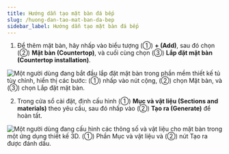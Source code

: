 ```yaml
---
title: Hướng dẫn tạo mặt bàn đá bếp
slug: /huong-dan-tao-mat-ban-da-bep
sidebar_label: Hướng dẫn tạo mặt bàn đá bếp
---
```


1. Để thêm mặt bàn, hãy nhấp vào biểu tượng (①) **+ (Add)**, sau đó chọn (②) **Mặt bàn (Countertop)**, và cuối cùng chọn (③) **Lắp đặt mặt bàn (Countertop installation)**.

![Một người dùng đang bắt đầu lắp đặt mặt bàn trong phần mềm thiết kế tủ tùy chỉnh, hiển thị các bước: (①) nhấp vào nút cộng, (②) chọn Mặt bàn, và (③) chọn Lắp đặt mặt bàn.](https://storage.googleapis.com/jegavn_kb/image_jegavn/476.1.jpg)

2. Trong cửa sổ cài đặt, định cấu hình (①) **Mục và vật liệu (Sections and materials)** theo yêu cầu, sau đó nhấp vào (②) **Tạo ra (Generate)** để hoàn tất.

![Một người dùng đang cấu hình các thông số và vật liệu cho mặt bàn trong một ứng dụng thiết kế 3D. (①) Phần Mục và vật liệu và (②) nút Tạo ra được đánh dấu.](https://storage.googleapis.com/jegavn_kb/image_jegavn/476.2.jpg)